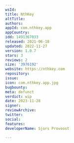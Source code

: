 ```yaml
---
wsId: 
title: NthKey
altTitle: 
authors: 
appId: com.nthkey.app
appCountry: 
idd: 1491367033
released: 2021-06-18
updated: 2022-11-27
version: 1.0.7
stars: 3
reviews: 2
size: '3976192'
website: https://nthkey.com
repository: 
issue: 
icon: com.nthkey.app.jpg
bugbounty: 
meta: defunct
verdict: wip
date: 2023-11-28
signer: 
reviewArchive: 
twitter: 
social: 
features: 
developerName: Sjors Provoost

---
```


